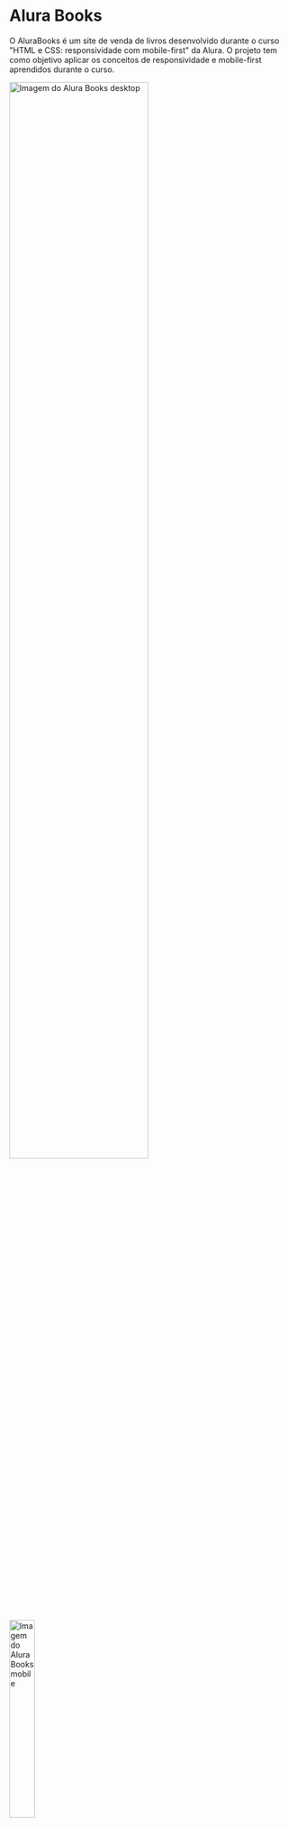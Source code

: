 # Alura Books

O AluraBooks é um site de venda de livros desenvolvido durante o curso "HTML e CSS: responsividade com mobile-first" da Alura. O projeto tem como objetivo aplicar os conceitos de responsividade e mobile-first aprendidos durante o curso.

<img src="https://github.com/MaJu-2440/images/blob/main/captura-Alura-Books-desktop.PNG" alt="Imagem do Alura Books desktop" width="70%">
<img src="https://github.com/MaJu-2440/images/blob/main/captura-Alura-Books-mobile.PNG" alt="Imagem do Alura Books mobile" width="30%">

## 🔨 Funcionalidades do projeto

O Alura Books oferece:

- Layout Responsivo: O site foi desenvolvido seguindo a abordagem Mobile First, garantindo uma ótima experiência em dispositivos móveis. Foram utilizadas técnicas de Media Queries e Flexbox Layout para adaptar o layout às diferentes resoluções de tela.

- Menu Hambúrguer: O menu de navegação é exibido em formato de menu hambúrguer em telas menores, sendo implementado apenas com CSS, sem a necessidade de JavaScript.

- Slider de Destaques: A seção de destaques utiliza a biblioteca Swiper.js para criar um slider interativo de livros em destaque.

- Seções Dinâmicas: O site possui seções como "Mais Vendidos" e "Categorias" que podem exibir informações dinâmicas sobre os livros, como imagens, títulos, autores.

## ✔️ Técnicas e tecnologias utilizadas

- `HTML`: Utilizado para estruturar o conteúdo da página.
- `CSS`: Usado para estilizar e aplicar a responsividade do site.
  - Técnicas de Mobile First
  - Media Queries para diferentes tamanhos de tela
  - Flexbox Layout
  - Menu Hambúrguer implementado apenas com CSS
- `JavaScript`: Biblioteca Swiper.js utilizada para criar um slider de destaques.

## 📁 Acesso ao projeto

[Veja o projeto final do Alura Books em funcionamento](https://maju-2440.github.io/Alura-Books/).

Neste repositório, você encontra todo o código-fonte desenvolvido no curso.

## 🛠️ Abrir e rodar o projeto

Para abrir e rodar o projeto localmente:
1. Faça o download ou clone este repositório.
2. Navegue até a pasta raiz do projeto.
3. Abra o arquivo `index.html` em um navegador de sua escolha.

## 📚 Mais informações do curso

Procure na plataforma da Alura o curso **HTML e CSS: criando uma página de vendas** publicado na Escola Frontend.
